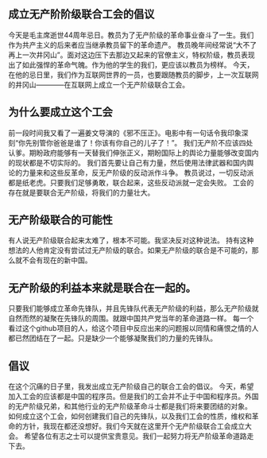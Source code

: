 ## 成立无产阶阶级联合工会的倡议 
今天是毛主席逝世44周年忌日。教员为了无产阶级的革命事业奋斗了一生。我们作为共产主义的后来者应当继承教员留下的革命遗产。 
教员晚年间经常说“大不了再上一次井冈山”。面对这边压下去那边又起来的官僚主义，特权阶级，教员表现出了如此强悍的革命气魄。作为他的学生的我们，更应该以教员为榜样。 
今天，在他的忌日里，我们作为互联网世界的一员，也要跟随教员的脚步，上一次互联网的井冈山————在互联网上成立一个无产阶级联合工会。 
## 为什么要成立这个工会 
前一段时间我又看了一遍姜文导演的《邪不压正》。电影中有一句话令我印象深刻“你先别管你爸爸是谁了！你该有你自己的儿子了！”。 
我们无产阶不应该四处认爹。期盼政府能够有一天替我们伸张正义，期盼国际上的舆论力量能够改变国内的现状都是不切实际的。
我们首先要让自己有力量，然后使用法律武器和国内舆论的力量来和这些反革命，反无产阶级的反动派作斗争。 
教员说过，一切反动派都是纸老虎。只要我们足够勇敢，联合起来，这些反动派就一定会失败。 
工会的存在就是要联合无产阶级，将我们的力量壮大。 
## 无产阶级联合的可能性 
有人说无产阶级联合起来太难了，根本不可能。我坚决反对这种说法。
持有这种想法的人他肯定没有尝试过无产阶级的联合。如果无产阶级的联合是不可能的，那么就不会有现在的新中国。 
## 无产阶级的利益本来就是联合在一起的。
只要我们能够成立革命先锋队，并且先锋队代表无产阶级的利益，那么无产阶级就自然而然的凝聚在先锋队的周围。就跟中国共产党当年的革命道路一样。 
每一个看过这个github项目的人，给这个项目中反应出来的问题报以同情和痛恨之情的人都已然团结在了一起。只是缺少一个能够凝聚我们的力量的先锋队。 
## 倡议 
在这个沉痛的日子里，我发出成立无产阶级自己的联合工会的倡议。 
今天，希望加入工会的应该都是中国的程序员。但是我们的工会并不止于中国和程序员。外国的无产阶级兄弟，和其他行业的无产阶级革命斗士都是我们将来要团结的对象。 
如何成立这个工会，如何创建我们自己的先锋队，以及我们工会的性质，维权和革命的方针，我现在都还没想好。我们今天就在这里开个无产阶级联合工会成立大会。
希望各位有志之士可以提供宝贵意见。我们一起努力将无产阶级革命道路走下去。
